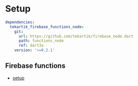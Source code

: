 # Setup

```yaml
dependencies:
  tekartik_firebase_functions_node:
    git:
      url: https://github.com/tekartik/firebase_node.dart
      path: functions_node
      ref: dart3a
    version: '>=0.2.1'
```

## Firebase functions

- [setup](doc/setup.md)
